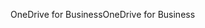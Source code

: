 <span data-ttu-id="8e10f-101">OneDrive for Business</span><span class="sxs-lookup"><span data-stu-id="8e10f-101">OneDrive for Business</span></span>